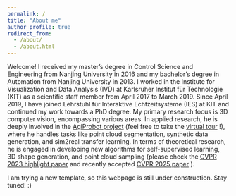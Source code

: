 ```yaml
---
permalink: /
title: "About me"
author_profile: true
redirect_from: 
  - /about/
  - /about.html
---
```


Welcome! I received my master’s degree in Control Science and Engineering from Nanjing University in 2016 and my bachelor’s degree in Automation from Nanjing University in 2013. I worked in the Institute for Visualization and Data Analysis (IVD) at Karlsruher Institut für Technologie (KIT) as a scientific staff member from April 2017 to March 2019. Since April 2019, I have joined Lehrstuhl für Interaktive Echtzeitsysteme (IES) at KIT and continued my work towards a PhD degree. My primary research focus is 3D computer vision, encompassing various areas. In applied research, he is deeply involved in the [AgiProbot project](https://www.wbk.kit.edu/wbkintern/Forschung/Projekte/AgiProbot/) (feel free to take the [virtual tour](https://www.wbk.kit.edu/wbkintern/Forschung/Projekte/AgiProbot/Tour/index.htm) !), where he handles tasks like point cloud segmentation, synthetic data generation, and sim2real transfer learning. In terms of theoretical research, he is engaged in developing new algorithms for self-supervised learning, 3D shape generation, and point cloud sampling (please check the [CVPR 2023 highlight paper](https://arxiv.org/abs/2302.14673) and recently accepted [CVPR 2025 paper](https://arxiv.org/abs/2504.19581) ).

I am trying a new template, so this webpage is still under construction. Stay tuned! :) 

